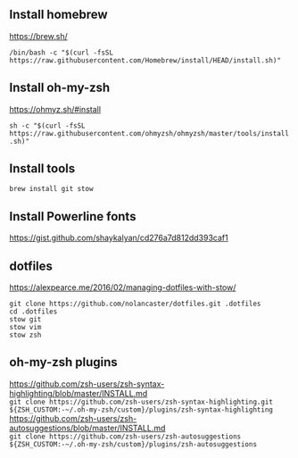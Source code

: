 ## Install homebrew
https://brew.sh/

`/bin/bash -c "$(curl -fsSL https://raw.githubusercontent.com/Homebrew/install/HEAD/install.sh)"`

## Install oh-my-zsh
https://ohmyz.sh/#install

`sh -c "$(curl -fsSL https://raw.githubusercontent.com/ohmyzsh/ohmyzsh/master/tools/install.sh)"`

## Install tools
`brew install git stow`

## Install Powerline fonts
https://gist.github.com/shaykalyan/cd276a7d812dd393caf1

## dotfiles
https://alexpearce.me/2016/02/managing-dotfiles-with-stow/

```
git clone https://github.com/nolancaster/dotfiles.git .dotfiles
cd .dotfiles
stow git
stow vim
stow zsh
```

## oh-my-zsh plugins
https://github.com/zsh-users/zsh-syntax-highlighting/blob/master/INSTALL.md<br>
`git clone https://github.com/zsh-users/zsh-syntax-highlighting.git ${ZSH_CUSTOM:-~/.oh-my-zsh/custom}/plugins/zsh-syntax-highlighting`<br>
https://github.com/zsh-users/zsh-autosuggestions/blob/master/INSTALL.md<br>
`git clone https://github.com/zsh-users/zsh-autosuggestions ${ZSH_CUSTOM:-~/.oh-my-zsh/custom}/plugins/zsh-autosuggestions`
